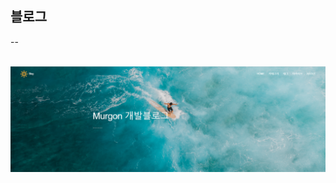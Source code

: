 ## 블로그

--

<div align="center">
  <br>
  <a href="https://daegon0130.github.io/">
    <img alt="블로그 화면" src="/assets/images/banners/readme_pic.PNG">
  </a>

</div>
